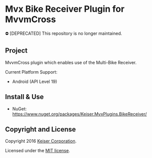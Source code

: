 # Mvx Bike Receiver Plugin for MvvmCross
:no_entry: [DEPRECATED] This repository is no longer maintained.

## Project
MvvmCross plugin which enables use of the Multi-Bike Receiver.

Current Platform Support:
* Android (API Level 19)

## Install & Use
* NuGet: https://www.nuget.org/packages/Keiser.MvxPlugins.BikeReceiver/

## Copyright and License
Copyright 2016 [Keiser Corporation](http://keiser.com/).

Licensed under the [MIT license](LICENSE.md).
